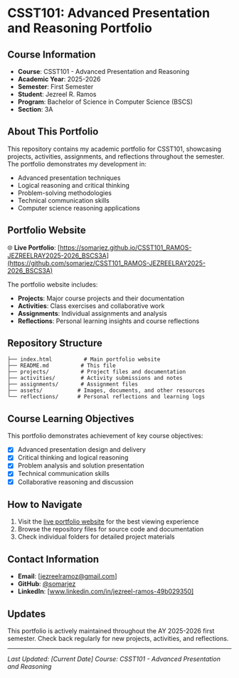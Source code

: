 # CSST101: Advanced Presentation and Reasoning Portfolio

## Course Information
- **Course**: CSST101 - Advanced Presentation and Reasoning
- **Academic Year**: 2025-2026
- **Semester**: First Semester
- **Student**: Jezreel R. Ramos
- **Program**: Bachelor of Science in Computer Science (BSCS)
- **Section**: 3A

## About This Portfolio

This repository contains my academic portfolio for CSST101, showcasing projects, activities, assignments, and reflections throughout the semester. The portfolio demonstrates my development in:

- Advanced presentation techniques
- Logical reasoning and critical thinking
- Problem-solving methodologies
- Technical communication skills
- Computer science reasoning applications

## Portfolio Website

🌐 **Live Portfolio**: [https://somarjez.github.io/CSST101_RAMOS-JEZREELRAY2025-2026_BSCS3A](https://github.com/somarjez/CSST101_RAMOS-JEZREELRAY2025-2026_BSCS3A)

The portfolio website includes:
- **Projects**: Major course projects and their documentation
- **Activities**: Class exercises and collaborative work
- **Assignments**: Individual assignments and analysis
- **Reflections**: Personal learning insights and course reflections

## Repository Structure

```
├── index.html          # Main portfolio website
├── README.md          # This file
├── projects/          # Project files and documentation
├── activities/        # Activity submissions and notes
├── assignments/       # Assignment files
├── assets/           # Images, documents, and other resources
└── reflections/      # Personal reflections and learning logs
```

## Course Learning Objectives

This portfolio demonstrates achievement of key course objectives:
- [x] Advanced presentation design and delivery
- [x] Critical thinking and logical reasoning
- [x] Problem analysis and solution presentation
- [x] Technical communication skills
- [x] Collaborative reasoning and discussion

## How to Navigate

1. Visit the [live portfolio website](https://jezreelray-ramos.github.io/CSST101_RAMOS-JEZREELRAY2025-2026_BSCS3A) for the best viewing experience
2. Browse the repository files for source code and documentation
3. Check individual folders for detailed project materials

## Contact Information

- **Email**: [jezreelramoz@gmail.com]
- **GitHub**: [@somarjez](https://github.com/somarjez)
- **LinkedIn**: [www.linkedin.com/in/jezreel-ramos-49b029350]

## Updates

This portfolio is actively maintained throughout the AY 2025-2026 first semester. Check back regularly for new projects, activities, and reflections.

---

*Last Updated: [Current Date]*
*Course: CSST101 - Advanced Presentation and Reasoning*
